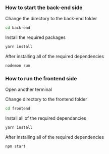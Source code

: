 ### How to start the back-end side 

Change the directory to the back-end folder

```bash
cd back-end
```

 Install the required packages
```bash
yarn install
```


After installing all of the required dependencies

```bash
nodemon run
```



### How to run the frontend side

Open another terminal

Change directory to the frontend folder

```bash
cd frontend
```



 Install all of the required dependancies 

```bash
yarn install
```

 After installing all of the required dependencies

```bash
npm start
```

